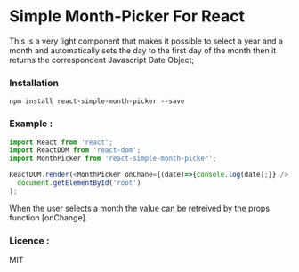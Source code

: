 #   Simple Month-Picker For React
This is a very light component that makes it possible to select a year and a month and automatically sets the day to the first day of the month then it returns the correspondent Javascript Date Object;
### Installation
```shell
npm install react-simple-month-picker --save
```
### Example :
```javascript
import React from 'react';
import ReactDOM from 'react-dom';
import MonthPicker from 'react-simple-month-picker';

ReactDOM.render(<MonthPicker onChane={(date)=>{console.log(date);}} />,
  document.getElementById('root')
);
```
When the user selects a month the value can be retreived by the props function [onChange].

### Licence :
MIT
